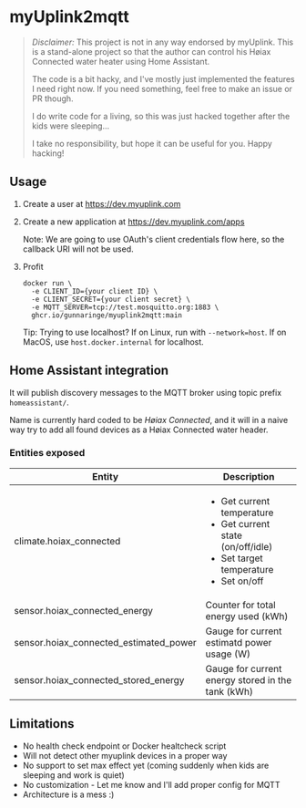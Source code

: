 # myUplink2mqtt

> *Disclaimer:*
> This project is not in any way endorsed by myUplink.
> This is a stand-alone project so that the author can control his Høiax Connected water heater using Home Assistant.
>
> The code is a bit hacky, and I've mostly just implemented the features I need right now.
> If you need something, feel free to make an issue or PR though.
>
> I do write code for a living, so this was just hacked together after the kids were sleeping...
>
> I take no responsibility, but hope it can be useful for you.
> Happy hacking!

## Usage

1. Create a user at https://dev.myuplink.com

2. Create a new application at https://dev.myuplink.com/apps

   Note: We are going to use OAuth's client credentials flow here, so the callback URI will not be used.

3. Profit

   ```shell
   docker run \
     -e CLIENT_ID={your client ID} \
     -e CLIENT_SECRET={your client secret} \
     -e MQTT_SERVER=tcp://test.mosquitto.org:1883 \
     ghcr.io/gunnaringe/myuplink2mqtt:main
   ```

   Tip: Trying to use localhost? If on Linux, run with `--network=host`. If on MacOS, use `host.docker.internal` for localhost.

## Home Assistant integration

It will publish discovery messages to the MQTT broker using topic prefix `homeassistant/`.

Name is currently hard coded to be _Høiax Connected_, and it will in a naive way try to add all found devices as a Høiax Connected water header.

### Entities exposed
| Entity                                 | Description                                                                             |
|----------------------------------------|-----------------------------------------------------------------------------------------|
| climate.hoiax_connected                | <ul><li>Get current temperature</li><li>Get current state (on/off/idle)</li><li>Set target temperature</li><li>Set on/off</li></ul> |
| sensor.hoiax_connected_energy          | Counter for total energy used (kWh)                                                     |
| sensor.hoiax_connected_estimated_power | Gauge for current estimatd power usage (W)                                              |
| sensor.hoiax_connected_stored_energy   | Gauge for current energy stored in the tank (kWh)                                       |

## Limitations
- No health check endpoint or Docker healtcheck script
- Will not detect other myuplink devices in a proper way
- No support to set max effect yet (coming suddenly when kids are sleeping and work is quiet)
- No customization - Let me know and I'll add proper config for MQTT
- Architecture is a mess :)
